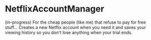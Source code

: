 # NetflixAccountManager
(in-progress) For the cheap people (like me) that refuse to pay for free stuff... Creates a new Netflix account when you need it and saves your viewing history so you don't lose anything when your trial ends.
